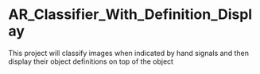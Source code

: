 # AR_Classifier_With_Definition_Display
This project will classify images when indicated by hand signals and then display their object definitions on top of the object
